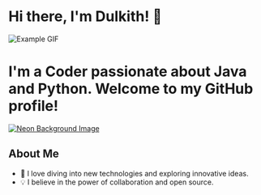 # **Hi there, I'm Dulkith!** 👋


![Example GIF](https://media.giphy.com/media/v1.Y2lkPTc5MGI3NjExMHdybXRtZWg3azM2M200cHp2NjNiamgxbjU5Z2dvOWUwNnozeDQ2NyZlcD12MV9pbnRlcm5hbF9naWZfYnlfaWQmY3Q9Zw/fVcKQDvHKtfBKfRGm4/giphy.gif)


# **I'm a Coder passionate about Java and Python. Welcome to my GitHub profile!**



[![Neon Background Image](https://www.bing.com/th?id=OIG1.IGyFd5jt8N5CRA.IGchx&w=300)](https://example.com/your-link)


## About Me

- 🚀 I love diving into new technologies and exploring innovative ideas.
- 💡 I believe in the power of collaboration and open source.




